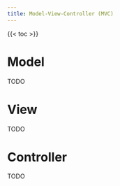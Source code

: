 ```yaml
---
title: Model-View-Controller (MVC)
---
```


{{< toc >}}

# Model

TODO

# View

TODO

# Controller

TODO
